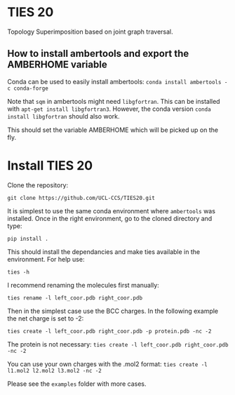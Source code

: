 # TIES 20
Topology Superimposition based on joint graph traversal. 

## How to install ambertools and export the AMBERHOME variable

Conda can be used to easily install ambertools:
`conda install ambertools -c conda-forge`

Note that `sqm` in ambertools might need `libgfortran`. This can be installed with `apt-get install libgfortran3`. However, the conda version `conda install libgfortran` should also work. 

This should set the variable AMBERHOME which will be picked up on the fly. 

# Install TIES 20

Clone the repository:

`git clone https://github.com/UCL-CCS/TIES20.git`

It is simplest to use the same conda environment where `ambertools` was installed. Once in the right environment, go to the cloned directory and type:

`pip install .` 

This should install the dependancies and make 
ties available in the environment. For help use: 

`ties -h`

I recommend renaming the molecules first manually:

`ties rename -l left_coor.pdb right_coor.pdb`

Then in the simplest case use the BCC charges. In the following example the net charge is set to -2:

`ties create -l left_coor.pdb right_coor.pdb -p protein.pdb -nc -2`

The protein is not necessary:
`ties create -l left_coor.pdb right_coor.pdb -nc -2`

You can use your own charges with the .mol2 format:
`ties create -l l1.mol2 l2.mol2 l3.mol2 -nc -2`

Please see the `examples` folder with more cases. 
